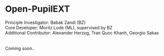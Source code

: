 # Open-PupilEXT

Principle Investigator: Babak Zandi (BZ)\
Core Developer: Moritz Lode (ML), supervised by BZ\
Additional Contributor: Alexander Herzog, Tran Quoc Khanh, Georgio Sakas\
<br/>
<br/>
Coming soon..
